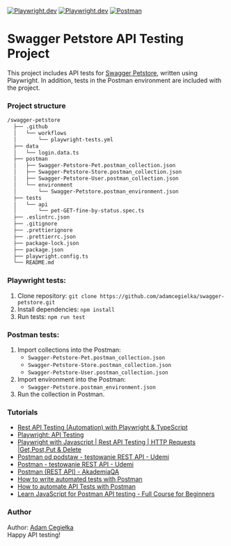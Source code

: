 [![Playwright.dev](https://img.shields.io/badge/Documentation-Playwright-45ba4b.svg?logo=playwright)](https://playwright.dev/docs/intro)
[![Playwright.dev](https://img.shields.io/badge/API%20reference-Playwright-D0422C.svg)](https://playwright.dev/docs/api/class-playwright)
[![Postman](https://img.shields.io/badge/Learning%20Center-Postman-f26635.svg?logo=postman)](https://learning.postman.com/)
<br>

# Swagger Petstore API Testing Project

This project includes API tests for [Swagger Petstore](https://petstore.swagger.io/), written using Playwright. In addition, tests in the Postman environment are included with the project.

### Project structure

```bash
/swagger-petstore
  ├── .github
  │   └── workflows
  │       └── playwright-tests.yml
  ├── data
  │   └── login.data.ts
  ├── postman
  │   ├── Swagger-Petstore-Pet.postman_collection.json
  │   ├── Swagger-Petstore-Store.postman_collection.json
  │   ├── Swagger-Petstore-User.postman_collection.json
  │   └── environment
  │       └── Swagger-Petstore.postman_environment.json
  ├── tests
  │   └── api
  │       └── pet-GET-fine-by-status.spec.ts
  ├── .eslintrc.json
  ├── .gitignore
  ├── .prettierignore
  ├── .prettierrc.json
  ├── package-lock.json
  ├── package.json
  ├── playwright.config.ts
  └── README.md
```

### Playwright tests:

1. Clone repository: `git clone https://github.com/adamcegielka/swagger-petstore.git`
2. Install dependencies: `npm install`
3. Run tests: `npm run test`

### Postman tests:

1. Import collections into the Postman:
    - `Swagger-Petstore-Pet.postman_collection.json`
    - `Swagger-Petstore-Store.postman_collection.json`
    - `Swagger-Petstore-User.postman_collection.json`
2. Import environment into the Postman:
    - `Swagger-Petstore.postman_environment.json`
3. Run the collection in Postman.

### Tutorials

- [Rest API Testing (Automation) with Playwright & TypeScript](https://www.udemy.com/course/rest-api-testing-automation-with-playwright-typescript)
- [Playwright: API Testing](https://www.youtube.com/watch?v=dFLEHJq9iCE)
- [Playwright with Javascript | Rest API Testing | HTTP Requests |Get,Post,Put & Delete](https://www.youtube.com/watch?v=I7qNaLmq6Cg)
- [Postman od podstaw - testowanie REST API - Udemi](https://www.udemy.com/course/postman-od-podstaw-testowanie-rest-api/)
- [Postman - testowanie REST API - Udemi](https://www.udemy.com/course/kurs-postman/)
- [Postman (REST API) - AkademiaQA](https://www.youtube.com/watch?v=Dc4RLZHzP1k&list=PLgfR8BjWJLg8c0d9B7LJoE1-gyKNTM-s1)
- [How to write automated tests with Postman](https://www.youtube.com/watch?v=z0MimkXIvE8&list=RDCMUCTBGXCJHORQjivtgtMsmkAQ&start_radio=1&rv=z0MimkXIvE8&t=853)
- [How to automate API Tests with Postman](https://www.youtube.com/watch?v=o5e7hHeJ17c&list=RDCMUCmWxXicbngdZAk0X2j8ZU9Q&start_radio=1)
- [Learn JavaScript for Postman API testing - Full Course for Beginners](https://www.youtube.com/watch?v=juuhb3W8xT4&list=RDCMUCUUl_HXJjU--iYjUkIgEcTw&start_radio=1&rv=juuhb3W8xT4&t=768)

### Author

Author: [Adam Cegiełka](https://github.com/adamcegielka)  
Happy API testing!
